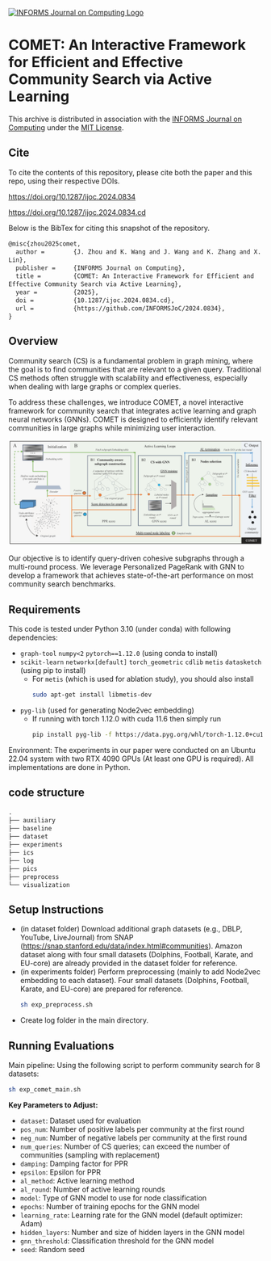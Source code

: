 [![INFORMS Journal on Computing Logo](https://INFORMSJoC.github.io/logos/INFORMS_Journal_on_Computing_Header.jpg)](https://pubsonline.informs.org/journal/ijoc)

# COMET: An Interactive Framework for Efficient and Effective Community Search via Active Learning

This archive is distributed in association with the [INFORMS Journal on
Computing](https://pubsonline.informs.org/journal/ijoc) under the [MIT License](LICENSE).

## Cite

To cite the contents of this repository, please cite both the paper and this repo, using their respective DOIs.

https://doi.org/10.1287/ijoc.2024.0834

https://doi.org/10.1287/ijoc.2024.0834.cd

Below is the BibTex for citing this snapshot of the repository.
```
@misc{zhou2025comet,
  author =        {J. Zhou and K. Wang and J. Wang and K. Zhang and X. Lin},
  publisher =     {INFORMS Journal on Computing},
  title =         {COMET: An Interactive Framework for Efficient and Effective Community Search via Active Learning},
  year =          {2025},
  doi =           {10.1287/ijoc.2024.0834.cd},
  url =           {https://github.com/INFORMSJoC/2024.0834},
}  
```


## Overview

Community search (CS) is a fundamental problem in graph mining, where the goal is to find communities that are relevant to a given query. Traditional CS methods often struggle with scalability and effectiveness, especially when dealing with large graphs or complex queries.

To address these challenges, we introduce COMET, a novel interactive framework for community search that integrates active learning and graph neural networks (GNNs). COMET is designed to efficiently identify relevant communities in large graphs while minimizing user interaction.

![Framework](pics/framework.png)

Our objective is to identify query-driven cohesive subgraphs through a multi-round process. We leverage Personalized PageRank with GNN to develop a framework that achieves state-of-the-art performance on most community search benchmarks.

## Requirements

This code is tested under Python 3.10 (under conda) with following dependencies:
- `graph-tool` `numpy<2` `pytorch==1.12.0` (using conda to install)
- `scikit-learn` `networkx[default]` `torch_geometric` `cdlib` `metis` `datasketch` (using pip to install)
  - For `metis` (which is used for ablation study), you should also install
    ```bash
    sudo apt-get install libmetis-dev
    ```
- `pyg-lib` (used for generating Node2vec embedding)
  - If running with torch 1.12.0 with cuda 11.6 then simply run
    ```bash
    pip install pyg-lib -f https://data.pyg.org/whl/torch-1.12.0+cu116.html
    ```


Environment:
The experiments in our paper were conducted on an Ubuntu 22.04 system with two RTX 4090 GPUs (At least one GPU is required). All implementations are done in Python.


## code structure
```
.
├── auxiliary
├── baseline
├── dataset
├── experiments
├── ics
├── log
├── pics
├── preprocess
└── visualization
```


## Setup Instructions

- (in dataset folder) Download additional graph datasets (e.g., DBLP, YouTube, LiveJournal) from SNAP (https://snap.stanford.edu/data/index.html#communities). Amazon dataset along with four small datasets (Dolphins, Football, Karate, and EU-core) are already provided in the dataset folder for reference.
- (in experiments folder) Perform preprocessing (mainly to add Node2vec embedding to each dataset). Four small datasets (Dolphins, Football, Karate, and EU-core) are prepared for reference.
  ```bash
  sh exp_preprocess.sh
  ```
- Create log folder in the main directory.



## Running Evaluations

Main pipeline: Using the following script to perform community search for 8 datasets:
```bash
sh exp_comet_main.sh
```

**Key Parameters to Adjust:**
- `dataset`: Dataset used for evaluation
- `pos_num`: Number of positive labels per community at the first round
- `neg_num`: Number of negative labels per community at the first round
- `num_queries`: Number of CS queries; can exceed the number of communities (sampling with replacement)
- `damping`: Damping factor for PPR
- `epsilon`: Epsilon for PPR
- `al_method`: Active learning method
- `al_round`: Number of active learning rounds
- `model`: Type of GNN model to use for node classification
- `epochs`: Number of training epochs for the GNN model
- `learning_rate`: Learning rate for the GNN model (default optimizer: Adam)
- `hidden_layers`: Number and size of hidden layers in the GNN model
- `gnn_threshold`: Classification threshold for the GNN model
- `seed`: Random seed
